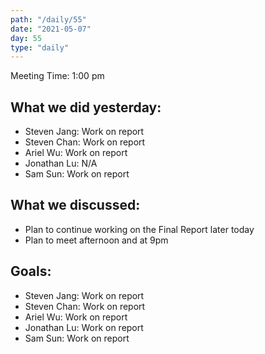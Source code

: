 ```yaml
---
path: "/daily/55"
date: "2021-05-07"
day: 55
type: "daily"
---
```


<!-- Output copied to clipboard! -->


Meeting Time: 1:00 pm


## What we did yesterday:



*   Steven Jang: Work on report
*   Steven Chan: Work on report
*   Ariel Wu: Work on report
*   Jonathan Lu: N/A
*   Sam Sun: Work on report


## What we discussed:



*   Plan to continue working on the Final Report later today
*   Plan to meet afternoon and at 9pm


## Goals:



*   Steven Jang: Work on report
*   Steven Chan: Work on report
*   Ariel Wu: Work on report
*   Jonathan Lu: Work on report
*   Sam Sun: Work on report
